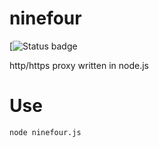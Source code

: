 # ninefour

[![Status badge](https://ci.appveyor.com/api/projects/status/github/kjunichi/ninefour)

http/https proxy written in node.js

# Use

```shell
node ninefour.js
```
